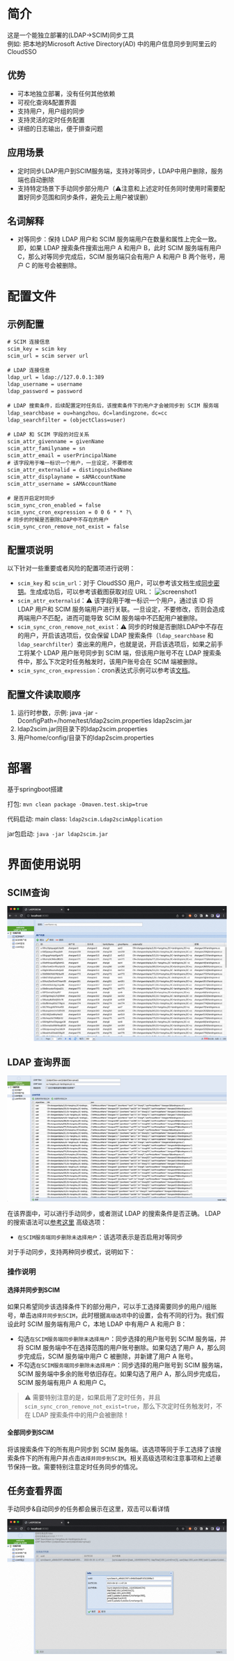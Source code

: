 # 简介
这是一个能独立部署的(LDAP->SCIM)同步工具  
例如: 把本地的Microsoft Active Directory(AD) 中的用户信息同步到阿里云的CloudSSO

## 优势
- 可本地独立部署，没有任何其他依赖
- 可视化查询&配置界面
- 支持用户，用户组的同步
- 支持灵活的定时任务配置
- 详细的日志输出，便于排查问题

## 应用场景
* 定时同步LDAP用户到SCIM服务端，支持对等同步，LDAP中用户删除，服务端也自动删除
* 支持特定场景下手动同步部分用户（⚠️注意和上述定时任务同时使用时需要配置好同步范围和同步条件，避免云上用户被误删）

## 名词解释
* 对等同步：保持 LDAP 用户和 SCIM 服务端用户在数量和属性上完全一致。即，如果 LDAP 搜索条件搜索出用户 A 和用户 B，此时 SCIM 服务端有用户 C，那么对等同步完成后，SCIM 服务端只会有用户 A 和用户 B 两个账号，用户 C 的账号会被删除。

# 配置文件

## 示例配置
```properties
# SCIM 连接信息
scim_key = scim key
scim_url = scim server url

# LDAP 连接信息
ldap_url = ldap://127.0.0.1:389
ldap_username = username
ldap_password = password

# LDAP 搜索条件，后续配置定时任务后，该搜索条件下的用户才会被同步到 SCIM 服务端
ldap_searchbase = ou=hangzhou，dc=landingzone，dc=cc
ldap_searchfilter = (objectClass=user)

# LDAP 和 SCIM 字段的对应关系
scim_attr_givenname = givenName
scim_attr_familyname = sn
scim_attr_email = userPrincipalName
# ️该字段用于唯一标识一个用户，一旦设定，不要修改
scim_attr_externalid = distinguishedName
scim_attr_displayname = sAMAccountName
scim_attr_username = sAMAccountName

# 是否开启定时同步
scim_sync_cron_enabled = false
scim_sync_cron_expression = 0 0 6 * * ?\
# 同步的时候是否删除LDAP中不存在的用户
scim_sync_cron_remove_not_exist = false
```
## 配置项说明

以下针对一些重要或者风险的配置项进行说明：
* `scim_key` 和 `scim_url`：对于 CloudSSO 用户，可以参考该文档生成[同步密钥](https://help.aliyun.com/document_detail/264937.html)。生成成功后，可以参考该截图获取对应 URL：
  ![screenshot1](image/cloudsso_key.png)
* `scim_attr_externalid`：️⚠️ 该字段用于唯一标识一个用户，通过该 ID 将 LDAP 用户和 SCIM 服务端用户进行关联。一旦设定，不要修改，否则会造成两端用户不匹配，进而可能导致 SCIM 服务端中不匹配用户被删除。
* `scim_sync_cron_remove_not_exist`：⚠️ ️同步的时候是否删除LDAP中不存在的用户，开启该选项后，仅会保留 LDAP 搜索条件（`ldap_searchbase` 和 `ldap_searchfilter`）查出来的用户，也就是说，开启该选项后，如果之前手工将某个 LDAP 用户账号同步到 SCIM 端，但该用户账号不在 LDAP 搜索条件中，那么下次定时任务触发时，该用户账号会在 SCIM 端被删除。
* `scim_sync_cron_expression`：cron表达式示例可以参考该[文档](https://help.aliyun.com/document_detail/64769.html)。 

## 配置文件读取顺序

1. 运行时参数，示例: java -jar -DconfigPath=/home/test/ldap2scim.properties ldap2scim.jar  
2. ldap2scim.jar同目录下的ldap2scim.properties
3. 用户home/config/目录下的ldap2scim.properties


# 部署
基于springboot搭建

打包: `mvn clean package -Dmaven.test.skip=true`

代码启动: main class: `ldap2scim.Ldap2scimApplication`

jar包启动: `java -jar ldap2scim.jar`


# 界面使用说明

## SCIM查询

![SCIM查询界面](image/screenshot_1.png)

## LDAP 查询界面

![LDAP 查询界面](image/screenshot_3.png)

在该界面中，可以进行手动同步，或者测试 LDAP 的搜索条件是否正确。
LDAP 的搜索语法可以[参考这里](https://www.cnblogs.com/dreamer-fish/p/5832735.html)
高级选项：
* `在SCIM服务端同步删除未选择用户`：该选项表示是否启用对等同步

对于手动同步，支持两种同步模式，说明如下：

### 操作说明

#### 选择并同步到SCIM

如果只希望同步该选择条件下的部分用户，可以手工选择需要同步的用户/组账号，单击`选择并同步到SCIM`，此时根据`高级选项`中的设置，会有不同的行为。我们假设此时 SCIM 服务端有用户 C，本地 LDAP 中有用户 A 和用户 B：
* 勾选`在SCIM服务端同步删除未选择用户`：同步选择的用户账号到 SCIM 服务端，并将 SCIM 服务端中不在选择范围的用户账号删除。如果勾选了用户 A，那么同步完成后，SCIM 服务端中用户 C 被删除，并新建了用户 A 账号。
* 不勾选`在SCIM服务端同步删除未选择用户`：同步选择的用户账号到 SCIM 服务端，SCIM 服务端中多余的账号依旧存在。如果勾选了用户 A，那么同步完成后，SCIM 服务端有用户 A 和用户 C。

> ⚠️ 需要特别注意的是，如果启用了定时任务，并且`scim_sync_cron_remove_not_exist=true`，那么下次定时任务触发时，不在 LDAP 搜索条件中的用户会被删除！

#### 全部同步到SCIM

将该搜索条件下的所有用户同步到 SCIM 服务端。该选项等同于手工选择了该搜索条件下的所有用户并点击`选择并同步到SCIM`。相关高级选项和注意事项和上述章节保持一致。需要特别注意定时任务同步的情况。

## 任务查看界面

手动同步&自动同步的任务都会展示在这里，双击可以看详情

![screenshot1](image/screenshot_2.png)
